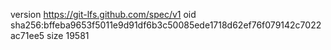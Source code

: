 version https://git-lfs.github.com/spec/v1
oid sha256:bffeba9653f5011e9d91df6b3c50085ede1718d62ef76f079142c7022ac71ee5
size 19581
